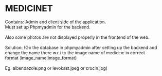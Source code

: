 # MEDICINET
Contains: 
Admin and client side of the application.
<br>Must set up Phpmyadmin for the backend.</br>
<br>Also some photos are not displayed properly in the frontend of the web.</br>
<br>Soiution: (Go the database in phpmyadmin after setting up the backend and change the name there w.r.t to the image name of medicine in correct format (image_name.image_format)</br>
<br>Eg. albendazole.png or levokast.jpeg or crocin.jpg)</br>
